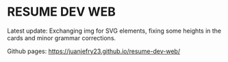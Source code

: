 # RESUME DEV WEB

Latest update: Exchanging img for SVG elements, fixing some heights in the cards and minor grammar corrections.

Github pages: https://juanjefry23.github.io/resume-dev-web/
